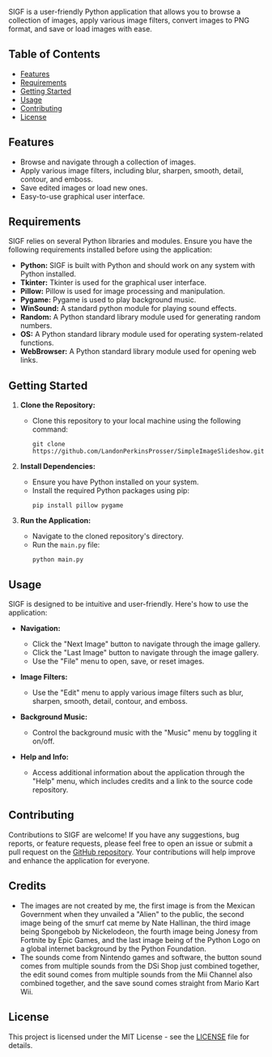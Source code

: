 SIGF is a user-friendly Python application that allows you to browse a collection of images, apply various image filters, convert images to PNG format, and save or load images with ease.

## Table of Contents

- [Features](#features)
- [Requirements](#requirements)
- [Getting Started](#getting-started)
- [Usage](#usage)
- [Contributing](#contributing)
- [License](#license)

## Features

- Browse and navigate through a collection of images.
- Apply various image filters, including blur, sharpen, smooth, detail, contour, and emboss.
- Save edited images or load new ones.
- Easy-to-use graphical user interface.

## Requirements

SIGF relies on several Python libraries and modules. Ensure you have the following requirements installed before using the application:

- **Python:** SIGF is built with Python and should work on any system with Python installed.
- **Tkinter:** Tkinter is used for the graphical user interface.
- **Pillow:** Pillow is used for image processing and manipulation.
- **Pygame:** Pygame is used to play background music.
- **WinSound:** A standard python module for playing sound effects.
- **Random:** A Python standard library module used for generating random numbers.
- **OS:** A Python standard library module used for operating system-related functions.
- **WebBrowser:** A Python standard library module used for opening web links.

## Getting Started

1. **Clone the Repository:**
   - Clone this repository to your local machine using the following command:
     ```shell
     git clone https://github.com/LandonPerkinsProsser/SimpleImageSlideshow.git
     ```

2. **Install Dependencies:**
   - Ensure you have Python installed on your system.
   - Install the required Python packages using pip:
     ```shell
     pip install pillow pygame
     ```

3. **Run the Application:**
   - Navigate to the cloned repository's directory.
   - Run the `main.py` file:
     ```shell
     python main.py
     ```

## Usage

SIGF is designed to be intuitive and user-friendly. Here's how to use the application:

- **Navigation:**
  - Click the "Next Image" button to navigate through the image gallery.
  - Click the "Last Image" button to navigate through the image gallery.
  - Use the "File" menu to open, save, or reset images.

- **Image Filters:**
  - Use the "Edit" menu to apply various image filters such as blur, sharpen, smooth, detail, contour, and emboss.

- **Background Music:**
  - Control the background music with the "Music" menu by toggling it on/off.

- **Help and Info:**
  - Access additional information about the application through the "Help" menu, which includes credits and a link to the source code repository.

## Contributing

Contributions to SIGF are welcome! If you have any suggestions, bug reports, or feature requests, please feel free to open an issue or submit a pull request on the [GitHub repository](https://github.com/LandonPerkinsProsser/SimpleImageSlideshow). Your contributions will help improve and enhance the application for everyone.

## Credits

- The images are not created by me, the first image is from the Mexican Government when they unvailed a "Alien" to the public, the second image being of the smurf cat meme by Nate Hallinan, the third image being Spongebob by Nickelodeon, the fourth image being Jonesy from Fortnite by Epic Games, and the last image being of the Python Logo on a global internet background by the Python Foundation.
- The sounds come from Nintendo games and software, the button sound comes from multiple sounds from the DSi Shop just combined together, the edit sound comes from multiple sounds from the Mii Channel also combined together, and the save sound comes straight from Mario Kart Wii.

## License

This project is licensed under the MIT License - see the [LICENSE](LICENSE) file for details.
